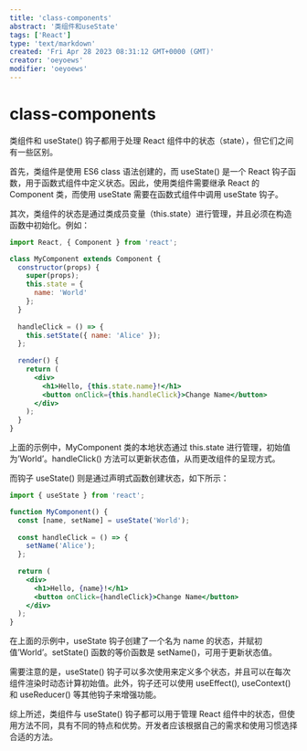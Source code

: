 ```yaml
---
title: 'class-components'
abstract: '类组件和useState'
tags: ['React']
type: 'text/markdown'
created: 'Fri Apr 28 2023 08:31:12 GMT+0000 (GMT)'
creator: 'oeyoews'
modifier: 'oeyoews'
---
```


# class-components

类组件和 useState() 钩子都用于处理 React 组件中的状态（state），但它们之间有一些区别。

首先，类组件是使用 ES6 class 语法创建的，而 useState() 是一个 React 钩子函数，用于函数式组件中定义状态。因此，使用类组件需要继承 React 的 Component 类，而使用 useState 需要在函数式组件中调用 useState 钩子。

其次，类组件的状态是通过类成员变量（this.state）进行管理，并且必须在构造函数中初始化。例如：

```jsx
import React, { Component } from 'react';

class MyComponent extends Component {
  constructor(props) {
    super(props);
    this.state = {
      name: 'World'
    };
  }
  
  handleClick = () => {
    this.setState({ name: 'Alice' });
  };
  
  render() {
    return (
      <div>
        <h1>Hello, {this.state.name}!</h1>
        <button onClick={this.handleClick}>Change Name</button>
      </div>
    );
  }
}
```

上面的示例中，MyComponent 类的本地状态通过 this.state 进行管理，初始值为’World’。handleClick() 方法可以更新状态值，从而更改组件的呈现方式。

而钩子 useState() 则是通过声明式函数创建状态，如下所示：

```jsx
import { useState } from 'react';

function MyComponent() {
  const [name, setName] = useState('World');
  
  const handleClick = () => {
    setName('Alice');
  };
  
  return (
    <div>
      <h1>Hello, {name}!</h1>
      <button onClick={handleClick}>Change Name</button>
    </div>
  );
}
```

在上面的示例中，useState 钩子创建了一个名为 name 的状态，并赋初值’World’。setState() 函数的等价函数是 setName()，可用于更新状态值。

需要注意的是，useState() 钩子可以多次使用来定义多个状态，并且可以在每次组件渲染时动态计算初始值。此外，钩子还可以使用 useEffect(), useContext() 和 useReducer() 等其他钩子来增强功能。

综上所述，类组件与 useState() 钩子都可以用于管理 React 组件中的状态，但使用方法不同，具有不同的特点和优势。开发者应该根据自己的需求和使用习惯选择合适的方法。
